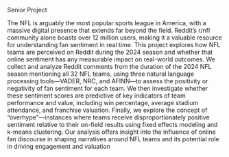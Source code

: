 Senior Project

The NFL is arguably the most popular sports league in America, with a massive digital presence
that extends far beyond the field. Reddit’s r/nfl community alone boasts over 12 million users,
making it a valuable resource for understanding fan sentiment in real time. This project
explores how NFL teams are perceived on Reddit during the 2024 season and whether that
online sentiment has any measurable impact on real-world outcomes. We collect and analyze
Reddit comments from the duration of the 2024 NFL season mentioning all 32 NFL teams,
using three natural language processing tools—VADER, NRC, and AFINN—to assess the
positivity or negativity of fan sentiment for each team. We then investigate whether these
sentiment scores are predictive of key indicators of team performance and value, including
win percentage, average stadium attendance, and franchise valuation. Finally, we explore the
concept of “overhype”—instances where teams receive disproportionately positive sentiment
relative to their on-field results using fixed effects modeling and k-means clustering. Our
analysis offers insight into the influence of online fan discourse in shaping narratives around
NFL teams and its potential role in driving engagement and valuation

